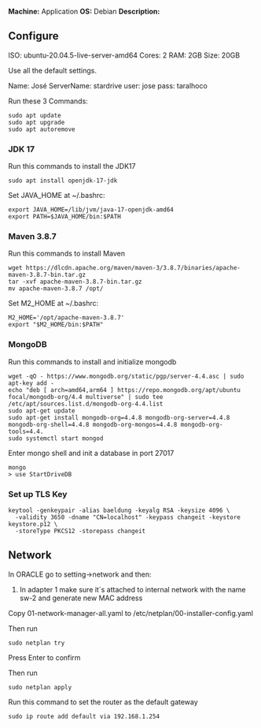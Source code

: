 **Machine:** Application
**OS:** Debian
**Description:**

## Configure

ISO: ubuntu-20.04.5-live-server-amd64
Cores: 2
RAM: 2GB
Size: 20GB

Use all the default settings.

Name: José
ServerName: stardrive
user: jose
pass: taralhoco

Run these 3 Commands:

```
sudo apt update
sudo apt upgrade
sudo apt autoremove
```


### JDK 17

Run this commands to install the JDK17

```
sudo apt install openjdk-17-jdk
```

Set JAVA_HOME at ~/.bashrc:

```
export JAVA_HOME=/lib/jvm/java-17-openjdk-amd64
export PATH=$JAVA_HOME/bin:$PATH
```

### Maven 3.8.7

Run this commands to install Maven

```
wget https://dlcdn.apache.org/maven/maven-3/3.8.7/binaries/apache-maven-3.8.7-bin.tar.gz
tar -xvf apache-maven-3.8.7-bin.tar.gz
mv apache-maven-3.8.7 /opt/
```

Set M2_HOME at ~/.bashrc:

```
M2_HOME='/opt/apache-maven-3.8.7'
export "$M2_HOME/bin:$PATH"
```

### MongoDB

Run this commands to install and initialize mongodb

```
wget -qO - https://www.mongodb.org/static/pgp/server-4.4.asc | sudo apt-key add -
echo "deb [ arch=amd64,arm64 ] https://repo.mongodb.org/apt/ubuntu focal/mongodb-org/4.4 multiverse" | sudo tee /etc/apt/sources.list.d/mongodb-org-4.4.list
sudo apt-get update
sudo apt-get install mongodb-org=4.4.8 mongodb-org-server=4.4.8 mongodb-org-shell=4.4.8 mongodb-org-mongos=4.4.8 mongodb-org-tools=4.4.
sudo systemctl start mongod
```

Enter mongo shell and init a database in port 27017

```
mongo
> use StartDriveDB
```

### Set up TLS Key

```
keytool -genkeypair -alias baeldung -keyalg RSA -keysize 4096 \
  -validity 3650 -dname "CN=localhost" -keypass changeit -keystore keystore.p12 \
  -storeType PKCS12 -storepass changeit
```

## Network
In ORACLE go to setting->network and then:
1. In adapter 1 make sure it´s attached to internal network with the name sw-2 and generate new MAC address

Copy 01-network-manager-all.yaml to /etc/netplan/00-installer-config.yaml

Then run 
```
sudo netplan try
```

Press Enter to confirm

Then run
```
sudo netplan apply
```

Run this command to set the router as the default gateway
```
sudo ip route add default via 192.168.1.254

```



